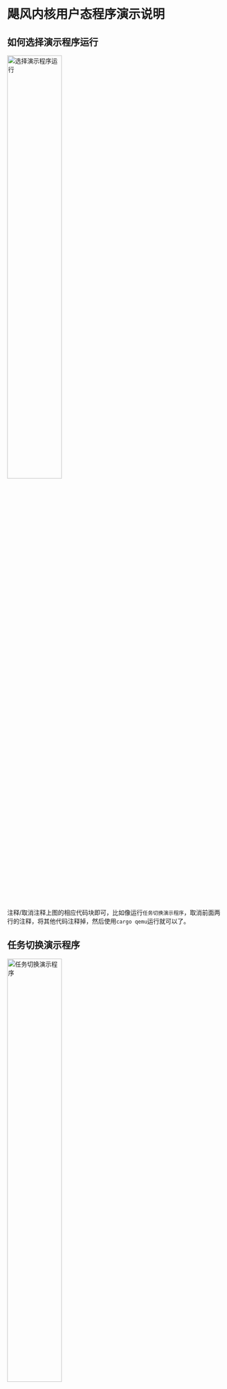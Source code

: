 # 飓风内核用户态程序演示说明

## 如何选择演示程序运行
<img src="../assets/选择演示程序运行.png" alt="选择演示程序运行" width = "50%" height = "50%" align=center />  

注释/取消注释上图的相应代码块即可，比如像运行`任务切换演示程序`，取消前面两行的注释，将其他代码注释掉，然后使用`cargo qemu`运行就可以了。

## 任务切换演示程序
<img src="../assets/任务切换演示程序.png" alt="任务切换演示程序" width = "50%" height = "50%" align=center />  

该演示程序主要演示了怎么进行不同地址空间的任务的切换，首先地址空间1的用户程序往共享调度器里面添加了一个任务，然后通过`yield`系统调用切换到地址空间2，地址空间2的用户程序也往共享调度器里面添加了一个任务，然后运行执行器，发现从共享调度器里面拿出来的任务是在地址空间1，于是通过`yield`系统调用切换到地址空间1中运行，这时候地址空间1的用户程序打印出`yield back 1`，表示重新回到自己的执行流，然后运行执行器，运行完一个任务之后(该任务打印"[user] yield test task0")，发现下一个任务是在地址空间2的，于是又通过`yield`系统调用切换到地址空间2中运行，这时候地址空间2的用户程序继续运行执行器，拿出一个任务运行(该任务打印"[user] yield test task1")之后，发现共享调度器中没有任务了，于是系统退出。

## 异步IO系统调用演示程序
<img src="../assets/异步IO系统调用演示程序.png" alt="异步IO系统调用演示程序" width = "50%" height = "50%" align=center />  

该演示程序主要演示了怎么通过异步IO系统调用从块设备中读取块，这里读取了块号为0的块，打印前10个字节，结果显示正好是FAT32文件系统的头部。

异步IO系统调用的实现原理请参考[第七章-异步IO系统调用](./第七章-异步IO系统调用.md)。

## 任务间通信演示程序
<img src="../assets/任务间通信演示程序.png" alt="任务间通信演示程序" width = "50%" height = "50%" align=center />  

该演示程序主要演示了怎么进行任务间通信，这里主要通过通道(channel)进行通信，先通过`bounded`函数获得一个发送者(`Sender`)和一个接收者(`Receiver`)，然后利用`Arc`智能指针让它们在任务间共享，发送方可以通过`send`方法发送消息，接收方可以通过`receive`接受消息。

如果接收方调用`receive`方法的时候通道缓冲区为空，则返回`Pending`，同理，发送方调用`send`方法的时候通道缓冲区已满，则返回`Pending`。这就是该演示程序结果中输出`start receive from channel`和`receive 0 from channel`中间掺杂输出`send 0 to channel`的原因。

## 任务与进程上下文切换对比性能测试程序
<img src="../assets/任务与进程上下文切换对比测试程序.png" alt="任务与进程上下文切换对比测试程序" width = "50%" height = "50%" align=center />  

具体请参考[第九章-性能测试](./第九章-性能测试.md)。

## 任务与线程上下文切换对比性能测试程序

异步内核任务切换开销中有高级语言的开销、Rust语言的访存开销等是较为复杂的程序流程，即使模拟这个过程，也不尽然能做到说服力较强。传统内核上下文切换的流程与异步内核不同，仍然需要设计实验才能完成问题。本次实验由于时间不足，暂时没有设计此项实验。

切换速率的变化可能得益于需要保存上下文的模式不同。当进程切换时，程序直接陷入内核，由内核选择下一个地址空间并直接切换；在这个过程中，内核保存了完整的上下文，切换页表，恢复下一个上下文并切换页表，时间开销大约在传统内核的线程级别。当任务切换时，程序在用户层选择下一个任务。除了容易从源码上看到的问题，页表切换、栈切换都会破坏程序的空间局部性，造成较大的缓存响应时间。

异步任务在Rust中需要以状态机的形式额外保存。异步任务在性能上可能产生变化的一点原因，是任务仍然在同一个地址空间运行，且所有的任务复用同一个栈运行，这将保持一定的空间局部性。

## 数据库演示程序

数据库演示程序支持多条数据库语句，它模拟了一个内存数据库，说明飓风内核能为应用程序提供较完整的功能。

程序实现了一个简单的语法分析器，它是基于pest实现的规则解释器。根据匹配的语法规则，指定要实现的SQL功能。

本程序支持的SQL语法分为以下的几类：

- 展示数据库系统内所有的表格
show tables;
- 创建新表格
create table 表格 (字段1 integer, 字段2 integer);
- 删除表格
drop table 表格;
- 描述某一个表格
describe 表格;
- 得到表格内的数据
select 字段1, 字段2 from 表格;
select * from 表格;
- 得到表格内符合要求的数据
select * from 表格 where 字段1 = 值1;
- 插入新行
insert into 表格 (字段1, 字段2) values (值1, 值2);
- 删除行
delete from 表格 where 字段1 = 值1;

接下来通过运行截图，来展示数据库的功能。

![](../assets/数据库-功能1.png)
![](../assets/数据库-功能2.png)

当语法错误时，数据库能正确显示语法错误的内容。

![](../assets/数据库-输入语法错误.png)

以上说明数据库例子能正确执行SQL语句，说明飓风内核具备运行稍复杂用户应用的能力。
